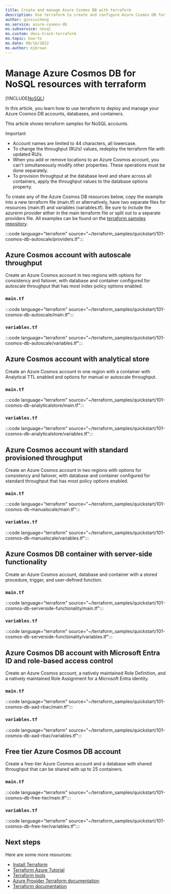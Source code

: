 ```yaml
---
title: Create and manage Azure Cosmos DB with terraform
description: Use terraform to create and configure Azure Cosmos DB for NoSQL 
author: ginsiucheng
ms.service: azure-cosmos-db
ms.subservice: nosql
ms.custom: devx-track-terraform
ms.topic: how-to
ms.date: 09/16/2022
ms.author: mjbrown
---
```


# Manage Azure Cosmos DB for NoSQL resources with terraform

[!INCLUDE[NoSQL](../includes/appliesto-nosql.md)]

In this article, you learn how to use terraform to deploy and manage your Azure Cosmos DB accounts, databases, and containers.

This article shows terraform samples for NoSQL accounts.

> [!IMPORTANT]
>
> * Account names are limited to 44 characters, all lowercase.
> * To change the throughput (RU/s) values, redeploy the terraform file with updated RU/s.
> * When you add or remove locations to an Azure Cosmos account, you can't simultaneously modify other properties. These operations must be done separately.
> * To provision throughput at the database level and share across all containers, apply the throughput values to the database options property.

To create any of the Azure Cosmos DB resources below, copy the example into a new terraform file (main.tf) or alternatively, have two separate files for resources (main.tf) and variables (variables.tf). Be sure to include the azurerm provider either in the main terraform file or split out to a separate providers file. All examples can be found on the [terraform samples repository](https://github.com/Azure/terraform).

:::code language="terraform" source="~/terraform_samples/quickstart/101-cosmos-db-autoscale/providers.tf":::

## <a id="create-autoscale"></a>Azure Cosmos account with autoscale throughput

Create an Azure Cosmos account in two regions with options for consistency and failover, with database and container configured for autoscale throughput that has most index policy options enabled.

### `main.tf`

:::code language="terraform" source="~/terraform_samples/quickstart/101-cosmos-db-autoscale/main.tf":::

### `variables.tf`

:::code language="terraform" source="~/terraform_samples/quickstart/101-cosmos-db-autoscale/variables.tf":::

## <a id="create-analytical-store"></a>Azure Cosmos account with analytical store

Create an Azure Cosmos account in one region with a container with Analytical TTL enabled and options for manual or autoscale throughput.

### `main.tf`

:::code language="terraform" source="~/terraform_samples/quickstart/101-cosmos-db-analyticalstore/main.tf":::

### `variables.tf`

:::code language="terraform" source="~/terraform_samples/quickstart/101-cosmos-db-analyticalstore/variables.tf":::

## <a id="create-manual"></a>Azure Cosmos account with standard provisioned throughput

Create an Azure Cosmos account in two regions with options for consistency and failover, with database and container configured for standard throughput that has most policy options enabled.

### `main.tf`

:::code language="terraform" source="~/terraform_samples/quickstart/101-cosmos-db-manualscale/main.tf":::

### `variables.tf`

:::code language="terraform" source="~/terraform_samples/quickstart/101-cosmos-db-manualscale/variables.tf":::

## <a id="create-sproc"></a>Azure Cosmos DB container with server-side functionality

Create an Azure Cosmos account, database and container with a stored procedure, trigger, and user-defined function.

### `main.tf`

:::code language="terraform" source="~/terraform_samples/quickstart/101-cosmos-db-serverside-functionality/main.tf":::

### `variables.tf`

:::code language="terraform" source="~/terraform_samples/quickstart/101-cosmos-db-serverside-functionality/variables.tf":::

## <a id="create-rbac"></a>Azure Cosmos DB account with Microsoft Entra ID and role-based access control

Create an Azure Cosmos account, a natively maintained Role Definition, and a natively maintained Role Assignment for a Microsoft Entra identity.

### `main.tf`

:::code language="terraform" source="~/terraform_samples/quickstart/101-cosmos-db-aad-rbac/main.tf":::

### `variables.tf`

:::code language="terraform" source="~/terraform_samples/quickstart/101-cosmos-db-aad-rbac/variables.tf":::

## <a id="free-tier"></a>Free tier Azure Cosmos DB account

Create a free-tier Azure Cosmos account and a database with shared throughput that can be shared with up to 25 containers.

### `main.tf`

:::code language="terraform" source="~/terraform_samples/quickstart/101-cosmos-db-free-tier/main.tf":::

### `variables.tf`

:::code language="terraform" source="~/terraform_samples/quickstart/101-cosmos-db-free-tier/variables.tf":::

## Next steps

Here are some more resources:

* [Install Terraform](https://learn.hashicorp.com/tutorials/terraform/install-cli)
* [Terraform Azure Tutorial](https://learn.hashicorp.com/collections/terraform/azure-get-started)
* [Terraform tools](https://www.terraform.io/docs/terraform-tools)
* [Azure Provider Terraform documentation](https://registry.terraform.io/providers/hashicorp/azurerm/latest/docs)
* [Terraform documentation](https://www.terraform.io/docs)
